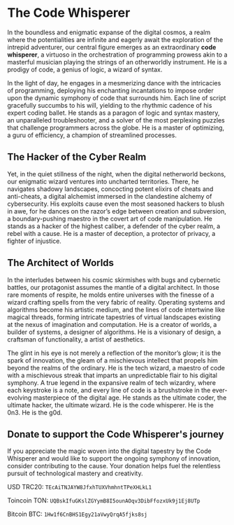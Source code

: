# The Code Whisperer

In the boundless and enigmatic expanse of the digital cosmos, a realm where the potentialities are infinite and eagerly await the exploration of the intrepid adventurer, our central figure emerges as an extraordinary **code whisperer**, a virtuoso in the orchestration of programming prowess akin to a masterful musician playing the strings of an otherworldly instrument. He is a prodigy of code, a genius of logic, a wizard of syntax.

In the light of day, he engages in a mesmerizing dance with the intricacies of programming, deploying his enchanting incantations to impose order upon the dynamic symphony of code that surrounds him. Each line of script gracefully succumbs to his will, yielding to the rhythmic cadence of his expert coding ballet. He stands as a paragon of logic and syntax mastery, an unparalleled troubleshooter, and a solver of the most perplexing puzzles that challenge programmers across the globe. He is a master of optimizing, a guru of efficiency, a champion of streamlined processes.

## The Hacker of the Cyber Realm

Yet, in the quiet stillness of the night, when the digital netherworld beckons, our enigmatic wizard ventures into uncharted territories. There, he navigates shadowy landscapes, concocting potent elixirs of cheats and anti-cheats, a digital alchemist immersed in the clandestine alchemy of cybersecurity. His exploits cause even the most seasoned hackers to blush in awe, for he dances on the razor’s edge between creation and subversion, a boundary-pushing maestro in the covert art of code manipulation. He stands as a hacker of the highest caliber, a defender of the cyber realm, a rebel with a cause. He is a master of deception, a protector of privacy, a fighter of injustice.

## The Architect of Worlds

In the interludes between his cosmic skirmishes with bugs and cybernetic battles, our protagonist assumes the mantle of a digital architect. In those rare moments of respite, he molds entire universes with the finesse of a wizard crafting spells from the very fabric of reality. Operating systems and algorithms become his artistic medium, and the lines of code intertwine like magical threads, forming intricate tapestries of virtual landscapes existing at the nexus of imagination and computation. He is a creator of worlds, a builder of systems, a designer of algorithms. He is a visionary of design, a craftsman of functionality, a artist of aesthetics.

The glint in his eye is not merely a reflection of the monitor’s glow; it is the spark of innovation, the gleam of a mischievous intellect that propels him beyond the realms of the ordinary. He is the tech wizard, a maestro of code with a mischievous streak that imparts an unpredictable flair to his digital symphony. A true legend in the expansive realm of tech wizardry, where each keystroke is a note, and every line of code is a brushstroke in the ever-evolving masterpiece of the digital age. He stands as the ultimate coder, the ultimate hacker, the ultimate wizard. He is the code whisperer. He is the 0n3. He is the g0d.

## Donate to support the Code Whisperer's journey

If you appreciate the magic woven into the digital tapestry by the Code Whisperer and would like to support the ongoing symphony of innovation, consider contributing to the cause. Your donation helps fuel the relentless pursuit of technological mastery and creativity.

USD TRC20: `TEcAiTNJAYW8JfxhTUXVhmhntTPeXHLkL1`

Toincoin TON: `UQBskIfuGKslZGYymB8I5ounAOqv3DibFfozxUk9j1Ej8UTp`

Bitcoin BTC: `1Hw1f6CnBHS1Egy21aVwyQrqA5fjks8sj`
